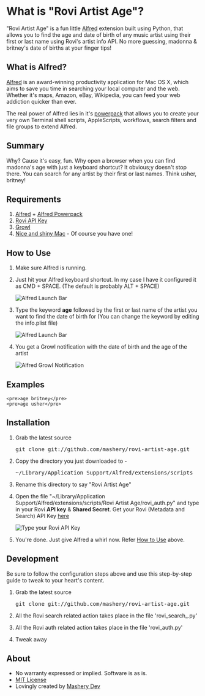 # What is "Rovi Artist Age"?
 
"Rovi Artist Age" is a fun little [Alfred](http://www.alfredapp.com/) extension built using Python, that allows you to find the age and date of birth of any music artist using their first or last name using Rovi's artist info API. No more guessing, madonna & britney's date of births at your finger tips!

## What is Alfred?
[Alfred](http://alfredapp.com) is an award-winning productivity application for Mac OS X, which aims to save you time in searching your local computer and the web. Whether it's maps, Amazon, eBay, Wikipedia, you can feed your web addiction quicker than ever.

The real power of Alfred lies in it's [powerpack](http://www.alfredapp.com/powerpack/) that allows you to create your very own Terminal shell scripts, AppleScripts, workflows, search filters and file groups to extend Alfred.

## Summary

Why? Cause it's easy, fun. Why open a browser when you can find madonna's age with just a keyboard shortcut? It obvious;y doesn't stop there. You can search for any artist by their first or last names. Think usher, britney!

## Requirements

1. [Alfred](http://www.alfredapp.com/) + [Alfred Powerpack](http://www.alfredapp.com/powerpack/)
2. [Rovi API Key](http://developer.rovicorp.com)
3. [Growl](http://growl.info)
4. [Nice and shiny Mac](http://www.youtube.com/results?search_query=get+a+mac) - Of course you have one!

## How to Use

1. Make sure Alfred is running. 

2. Just hit your Alfred keyboard shortcut. In my case I have it configured it as CMD + SPACE. (The default is probably ALT + SPACE)

	![Alfred Launch Bar](https://github.com/mashery/rovi-artist-age/raw/master/images/alfred_launch_bar.png)
	
3. Type the keyword **age** followed by the first or last name of the artist you want to find the date of birth for (You can change the keyword by editing the info.plist file)

	![Alfred Launch Bar](https://github.com/mashery/rovi-artist-age/raw/master/images/alfred_launch_bar_fill.png)	
	
4. You get a Growl notification with the date of birth and the age of the artist

	![Alfred Growl Notification](https://github.com/mashery/rovi-artist-age/raw/master/images/alfred_growl.png)


## Examples ##
	<pre>age britney</pre>
	<pre>age usher</pre>

## Installation

	
1. Grab the latest source
	<pre>git clone git://github.com/mashery/rovi-artist-age.git</pre>

2. Copy the directory you just downloaded to -
	<pre>~/Library/Application Support/Alfred/extensions/scripts</pre>

3. Rename this directory to say "Rovi Artist Age"	

4. Open the file "~/Library/Application Support/Alfred/extensions/scripts/Rovi Artist Age/rovi_auth.py" and type in your Rovi **API key** & **Shared Secret**. Get your Rovi (Metadata and Search) API Key [here](http://developer.rovicorp.com)

	![Type your Rovi API Key](https://github.com/mashery/rovi-artist-age/raw/master/images/rovi_api_key.png)

5. You're done. Just give Alfred a whirl now. Refer [How to Use](#how-to-use) above.

## Development

Be sure to follow the configuration steps above and use this step-by-step guide to tweak to your heart's content.

1. Grab the latest source
	<pre>git clone git://github.com/mashery/rovi-artist-age.git</pre>

2. All the Rovi search related action takes place in the file 'rovi\_search\_.py'

3. All the Rovi auth related action takes place in the file 'rovi_auth.py'

4. Tweak away


## About 

* No warranty expressed or implied.  Software is as is.
* [MIT License](http://www.opensource.org/licenses/mit-license.html)
* Lovingly created by [Mashery Dev](http://dev.mashery.com)